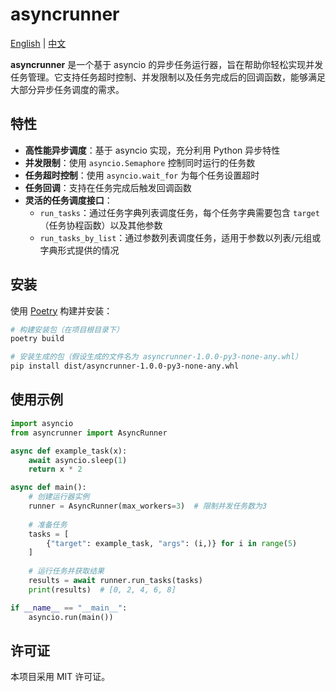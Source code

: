# asyncrunner

[English](README.md) | [中文](README_zh.md)

**asyncrunner** 是一个基于 asyncio 的异步任务运行器，旨在帮助你轻松实现并发任务管理。它支持任务超时控制、并发限制以及任务完成后的回调函数，能够满足大部分异步任务调度的需求。

## 特性

- **高性能异步调度**：基于 asyncio 实现，充分利用 Python 异步特性
- **并发限制**：使用 `asyncio.Semaphore` 控制同时运行的任务数
- **任务超时控制**：使用 `asyncio.wait_for` 为每个任务设置超时
- **任务回调**：支持在任务完成后触发回调函数
- **灵活的任务调度接口**：
    - `run_tasks`：通过任务字典列表调度任务，每个任务字典需要包含 `target`（任务协程函数）以及其他参数
    - `run_tasks_by_list`：通过参数列表调度任务，适用于参数以列表/元组或字典形式提供的情况

## 安装

使用 [Poetry](https://python-poetry.org/) 构建并安装：

```bash
# 构建安装包（在项目根目录下）
poetry build

# 安装生成的包（假设生成的文件名为 asyncrunner-1.0.0-py3-none-any.whl）
pip install dist/asyncrunner-1.0.0-py3-none-any.whl
```

## 使用示例

```python
import asyncio
from asyncrunner import AsyncRunner

async def example_task(x):
    await asyncio.sleep(1)
    return x * 2

async def main():
    # 创建运行器实例
    runner = AsyncRunner(max_workers=3)  # 限制并发任务数为3
    
    # 准备任务
    tasks = [
        {"target": example_task, "args": (i,)} for i in range(5)
    ]
    
    # 运行任务并获取结果
    results = await runner.run_tasks(tasks)
    print(results)  # [0, 2, 4, 6, 8]

if __name__ == "__main__":
    asyncio.run(main())
```

## 许可证

本项目采用 MIT 许可证。 
